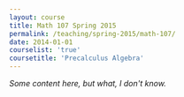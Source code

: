 ```yaml
---
layout: course
title: Math 107 Spring 2015
permalink: /teaching/spring-2015/math-107/
date: 2014-01-01
courselist: 'true'
coursetitle: 'Precalculus Algebra'
---
```


_Some content here, but what, I don't know._
